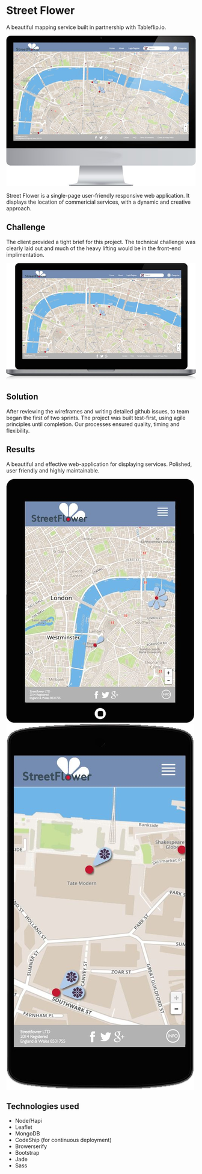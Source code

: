 # Street Flower

A beautiful mapping service built in partnership with Tableflip.io.

<p class="center"><img src="/assets/street-flower-dt.jpg" class="cm-image"></p>

Street Flower is a single-page user-friendly responsive web application. It displays the location of commericial services, with a dynamic and creative approach.

## Challenge

The client provided a tight brief for this project. The technical challenge was clearly laid out and much of the heavy lifting would be in the front-end implimentation.

<p class="center"><img src="/assets/street-flower-lt.jpg" class="cm-image"></p>

## Solution

After reviewing the wireframes and writing detailed github issues, to team began the first of two sprints. The project was built test-first, using agile principles until completion. Our processes ensured quality, timing and flexibility.

## Results
A beautiful and effective web-application for displaying services. Polished, user friendly and highly maintainable.

<p class="center">
	<img class="stockport-tablet" src="/assets/street-flower-tab.jpg">
	<img class="stockport-mobile" src="/assets/street-flower-mob.jpg">
</p>

## Technologies used

* Node/Hapi 
* Leaflet
* MongoDB
* CodeShip (for continuous deployment)
* Browerserify
* Bootstrap
* Jade
* Sass
